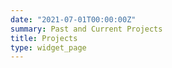 ```yaml
---
date: "2021-07-01T00:00:00Z"
summary: Past and Current Projects
title: Projects
type: widget_page
---
```

